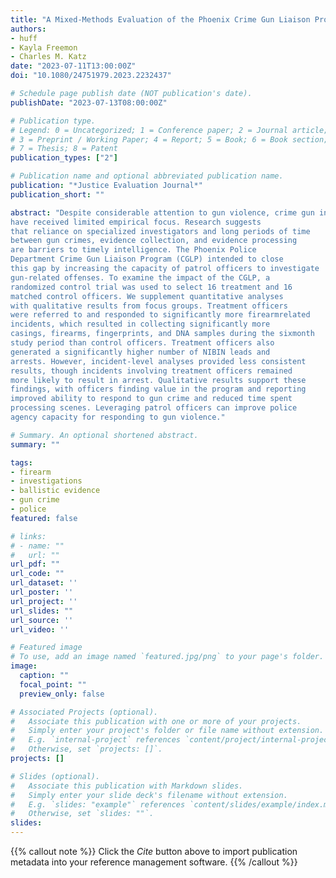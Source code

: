 ```yaml
---
title: "A Mixed-Methods Evaluation of the Phoenix Crime Gun Liaison Program: Leveraging Patrol Officers for Investigations"
authors:
- huff
- Kayla Freemon
- Charles M. Katz
date: "2023-07-11T13:00:00Z"
doi: "10.1080/24751979.2023.2232437"

# Schedule page publish date (NOT publication's date).
publishDate: "2023-07-13T08:00:00Z"

# Publication type.
# Legend: 0 = Uncategorized; 1 = Conference paper; 2 = Journal article;
# 3 = Preprint / Working Paper; 4 = Report; 5 = Book; 6 = Book section;
# 7 = Thesis; 8 = Patent
publication_types: ["2"]

# Publication name and optional abbreviated publication name.
publication: "*Justice Evaluation Journal*"
publication_short: ""

abstract: "Despite considerable attention to gun violence, crime gun investigations
have received limited empirical focus. Research suggests
that reliance on specialized investigators and long periods of time
between gun crimes, evidence collection, and evidence processing
are barriers to timely intelligence. The Phoenix Police
Department Crime Gun Liaison Program (CGLP) intended to close
this gap by increasing the capacity of patrol officers to investigate
gun-related offenses. To examine the impact of the CGLP, a
randomized control trial was used to select 16 treatment and 16
matched control officers. We supplement quantitative analyses
with qualitative results from focus groups. Treatment officers
were referred to and responded to significantly more firearmrelated
incidents, which resulted in collecting significantly more
casings, firearms, fingerprints, and DNA samples during the sixmonth
study period than control officers. Treatment officers also
generated a significantly higher number of NIBIN leads and
arrests. However, incident-level analyses provided less consistent
results, though incidents involving treatment officers remained
more likely to result in arrest. Qualitative results support these
findings, with officers finding value in the program and reporting
improved ability to respond to gun crime and reduced time spent
processing scenes. Leveraging patrol officers can improve police
agency capacity for responding to gun violence."

# Summary. An optional shortened abstract.
summary: ""

tags:
- firearm
- investigations
- ballistic evidence
- gun crime
- police
featured: false

# links:
# - name: ""
#   url: ""
url_pdf: ""
url_code: ""
url_dataset: ''
url_poster: ''
url_project: ''
url_slides: ""
url_source: ''
url_video: ''

# Featured image
# To use, add an image named `featured.jpg/png` to your page's folder. 
image: 
  caption: ""
  focal_point: ""
  preview_only: false

# Associated Projects (optional).
#   Associate this publication with one or more of your projects.
#   Simply enter your project's folder or file name without extension.
#   E.g. `internal-project` references `content/project/internal-project/index.md`.
#   Otherwise, set `projects: []`.
projects: []

# Slides (optional).
#   Associate this publication with Markdown slides.
#   Simply enter your slide deck's filename without extension.
#   E.g. `slides: "example"` references `content/slides/example/index.md`.
#   Otherwise, set `slides: ""`.
slides:
---
```


{{% callout note %}}
Click the *Cite* button above to import publication metadata into your reference management software.
{{% /callout %}}
